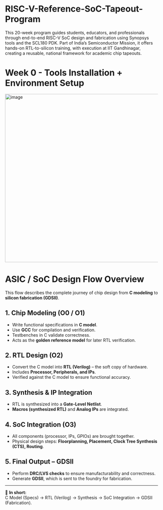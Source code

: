 # RISC-V-Reference-SoC-Tapeout-Program
This 20-week program guides students, educators, and professionals through end-to-end RISC-V SoC design and fabrication using Synopsys tools and the SCL180 PDK. Part of India’s Semiconductor Mission, it offers hands-on RTL-to-silicon training, with execution at IIT Gandhinagar, creating a reusable, national framework for academic chip tapeouts.

# Week 0 - Tools Installation + Environment Setup

<img width="681" height="556" alt="image" src="https://github.com/user-attachments/assets/e91242ef-69ee-4360-9917-e880f020f7ab" />

# ASIC / SoC Design Flow Overview

This flow describes the complete journey of chip design from **C modeling** to **silicon fabrication (GDSII)**.

## 1. Chip Modeling (O0 / O1)
- Write functional specifications in **C model**.  
- Use **GCC** for compilation and verification.  
- Testbenches in C validate correctness.  
- Acts as the **golden reference model** for later RTL verification.

## 2. RTL Design (O2)
- Convert the C model into **RTL (Verilog)** – the soft copy of hardware.  
- Includes **Processor, Peripherals, and IPs**.  
- Verified against the C model to ensure functional accuracy.

## 3. Synthesis & IP Integration
- RTL is synthesized into a **Gate-Level Netlist**.  
- **Macros (synthesized RTL)** and **Analog IPs** are integrated.  

## 4. SoC Integration (O3)
- All components (processor, IPs, GPIOs) are brought together.  
- Physical design steps: **Floorplanning, Placement, Clock Tree Synthesis (CTS), Routing**.  

## 5. Final Output – GDSII
- Perform **DRC/LVS checks** to ensure manufacturability and correctness.  
- Generate **GDSII**, which is sent to the foundry for fabrication.

---

📌 **In short:**  
C Model (Specs) → RTL (Verilog) → Synthesis → SoC Integration → GDSII (Fabrication).
